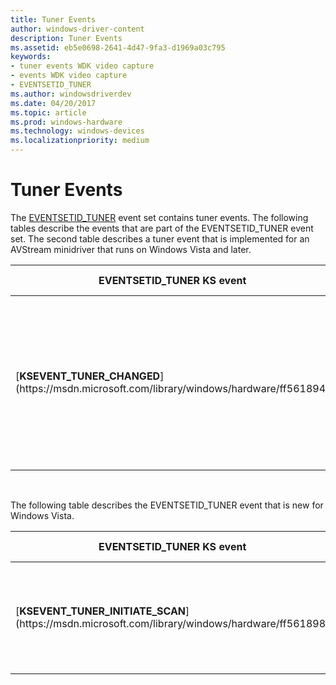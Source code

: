 ```yaml
---
title: Tuner Events
author: windows-driver-content
description: Tuner Events
ms.assetid: eb5e0698-2641-4d47-9fa3-d1969a03c795
keywords:
- tuner events WDK video capture
- events WDK video capture
- EVENTSETID_TUNER
ms.author: windowsdriverdev
ms.date: 04/20/2017
ms.topic: article
ms.prod: windows-hardware
ms.technology: windows-devices
ms.localizationpriority: medium
---
```


# Tuner Events


The [EVENTSETID\_TUNER](https://msdn.microsoft.com/library/windows/hardware/ff559566) event set contains tuner events. The following tables describe the events that are part of the EVENTSETID\_TUNER event set. The second table describes a tuner event that is implemented for an AVStream minidriver that runs on Windows Vista and later.

<table>
<colgroup>
<col width="50%" />
<col width="50%" />
</colgroup>
<thead>
<tr class="header">
<th>EVENTSETID_TUNER KS event</th>
<th>Event description</th>
</tr>
</thead>
<tbody>
<tr class="odd">
<td><p>[<strong>KSEVENT_TUNER_CHANGED</strong>](https://msdn.microsoft.com/library/windows/hardware/ff561894)</p></td>
<td><p>Signals to DirectShow that the tuner has changed, for example, because of tuning to a new television channel.</p></td>
</tr>
</tbody>
</table>

 

The following table describes the EVENTSETID\_TUNER event that is new for Windows Vista.

<table>
<colgroup>
<col width="50%" />
<col width="50%" />
</colgroup>
<thead>
<tr class="header">
<th>EVENTSETID_TUNER KS event</th>
<th>Event description</th>
</tr>
</thead>
<tbody>
<tr class="odd">
<td><p>[<strong>KSEVENT_TUNER_INITIATE_SCAN</strong>](https://msdn.microsoft.com/library/windows/hardware/ff561898)</p></td>
<td><p>Initiates a signal scan and notifies DirectShow when the scan completes.</p></td>
</tr>
</tbody>
</table>

 

 

 




